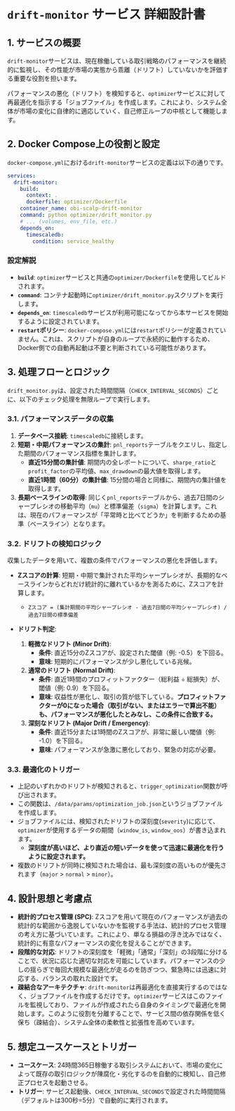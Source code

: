 # `drift-monitor` サービス 詳細設計書

## 1. サービスの概要

`drift-monitor`サービスは、現在稼働している取引戦略のパフォーマンスを継続的に監視し、その性能が市場の実態から乖離（ドリフト）していないかを評価する重要な役割を担います。

パフォーマンスの悪化（ドリフト）を検知すると、`optimizer`サービスに対して再最適化を指示する「ジョブファイル」を作成します。これにより、システム全体が市場の変化に自律的に適応していく、自己修正ループの中核として機能します。

## 2. Docker Compose上の役割と設定

`docker-compose.yml`における`drift-monitor`サービスの定義は以下の通りです。

```yaml
services:
  drift-monitor:
    build:
      context: .
      dockerfile: optimizer/Dockerfile
    container_name: obi-scalp-drift-monitor
    command: python optimizer/drift_monitor.py
    # ... (volumes, env_file, etc.)
    depends_on:
      timescaledb:
        condition: service_healthy
```

### 設定解説

-   **`build`**: `optimizer`サービスと共通の`optimizer/Dockerfile`を使用してビルドされます。
-   **`command`**: コンテナ起動時に`optimizer/drift_monitor.py`スクリプトを実行します。
-   **`depends_on`**: `timescaledb`サービスが利用可能になってから本サービスを開始するように設定されています。
-   **`restart`ポリシー**: `docker-compose.yml`には`restart`ポリシーが定義されていません。これは、スクリプトが自身のループで永続的に動作するため、Docker側での自動再起動は不要と判断されている可能性があります。

## 3. 処理フローとロジック

`drift_monitor.py`は、設定された時間間隔（`CHECK_INTERVAL_SECONDS`）ごとに、以下のチェック処理を無限ループで実行します。

### 3.1. パフォーマンスデータの収集

1.  **データベース接続**: `timescaledb`に接続します。
2.  **短期・中期パフォーマンスの集計**: `pnl_reports`テーブルをクエリし、指定した期間のパフォーマンス指標を集計します。
    -   **直近15分間の集計値**: 期間内の全レポートについて、`sharpe_ratio`と`profit_factor`の平均値、`max_drawdown`の最大値を取得します。
    -   **直近1時間（60分）の集計値**: 15分間の場合と同様に、期間内の集計値を取得します。
3.  **長期ベースラインの取得**: 同じく`pnl_reports`テーブルから、過去7日間のシャープレシオの移動平均（`mu`）と標準偏差（`sigma`）を計算します。これは、現在のパフォーマンスが「平常時と比べてどうか」を判断するための基準（ベースライン）となります。

### 3.2. ドリフトの検知ロジック

収集したデータを用いて、複数の条件でパフォーマンスの悪化を評価します。

-   **Zスコアの計算**: 短期・中期で集計された平均シャープレシオが、長期的なベースラインからどれだけ統計的に離れているかを測るために、Zスコアを計算します。
    -   `Zスコア = (集計期間の平均シャープレシオ - 過去7日間の平均シャープレシオ) / 過去7日間の標準偏差`

-   **ドリフト判定**:
    1.  **軽微なドリフト (Minor Drift)**:
        -   **条件**: 直近15分のZスコアが、設定された閾値（例: -0.5）を下回る。
        -   **意味**: 短期的にパフォーマンスが少し悪化している兆候。
    2.  **通常のドリフト (Normal Drift)**:
        -   **条件**: 直近1時間のプロフィットファクター（総利益 ÷ 総損失）が、閾値（例: 0.9）を下回る。
        -   **意味**: 収益性が悪化し、取引の質が低下している。**プロフィットファクターが0になった場合（取引がない、またはエラーで算出不能）も、パフォーマンスが悪化したとみなし、この条件に合致する。**
    3.  **深刻なドリフト (Major Drift / Emergency)**:
        -   **条件**: 直近15分または1時間のZスコアが、非常に厳しい閾値（例: -1.0）を下回る。
        -   **意味**: パフォーマンスが急激に悪化しており、緊急の対応が必要。

### 3.3. 最適化のトリガー

-   上記のいずれかのドリフトが検知されると、`trigger_optimization`関数が呼び出されます。
-   この関数は、`/data/params/optimization_job.json`というジョブファイルを作成します。
-   ジョブファイルには、検知されたドリフトの深刻度(`severity`)に応じて、`optimizer`が使用するデータの期間（`window_is`, `window_oos`）が書き込まれます。
    -   **深刻度が高いほど、より直近の短いデータを使って迅速に最適化を行うように設定されます。**
-   複数のドリフトが同時に検知された場合は、最も深刻度の高いものが優先されます（`major` > `normal` > `minor`）。

## 4. 設計思想と考慮点

-   **統計的プロセス管理 (SPC)**: Zスコアを用いて現在のパフォーマンスが過去の統計的な範囲から逸脱していないかを監視する手法は、統計的プロセス管理の考え方に基づいています。これにより、単なる損益の浮き沈みではなく、統計的に有意なパフォーマンスの変化を捉えることができます。
-   **段階的な対応**: ドリフトの深刻度を「軽微」「通常」「深刻」の3段階に分けることで、状況に応じた適切な対応を可能にしています。パフォーマンスの少しの揺らぎで毎回大規模な最適化が走るのを防ぎつつ、緊急時には迅速に対応する、バランスの取れた設計です。
-   **疎結合なアーキテクチャ**: `drift-monitor`は再最適化を直接実行するのではなく、ジョブファイルを作成するだけです。`optimizer`サービスはこのファイルを監視しており、ファイルが作成されたら自身のタイミングで最適化を開始します。このように役割を分離することで、サービス間の依存関係を低く保ち（疎結合）、システム全体の柔軟性と拡張性を高めています。

## 5. 想定ユースケースとトリガー

-   **ユースケース**: 24時間365日稼働する取引システムにおいて、市場の変化によって既存の取引ロジックが陳腐化・劣化するのを自動的に検知し、自己修正プロセスを起動させる。
-   **トリガー**: サービス起動後、`CHECK_INTERVAL_SECONDS`で設定された時間間隔（デフォルトは300秒=5分）で自動的に実行されます。
